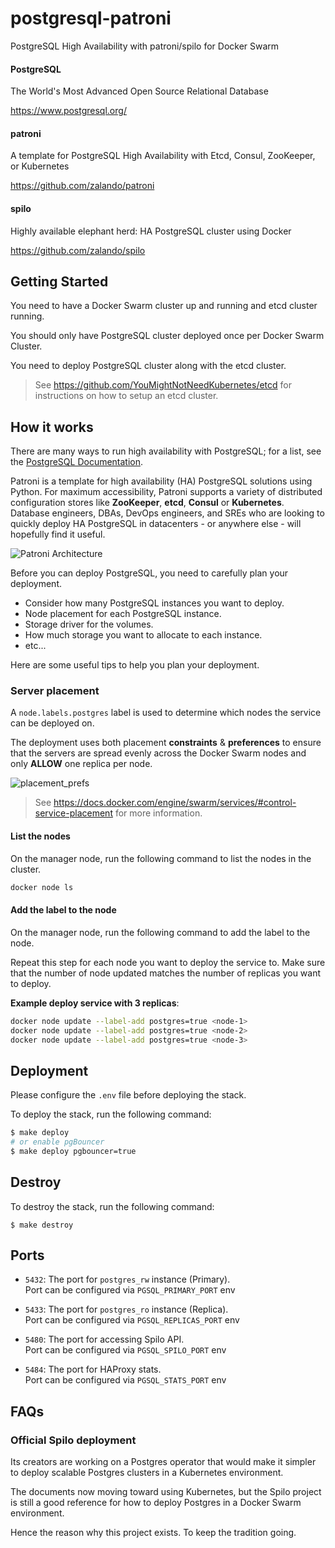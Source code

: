 # postgresql-patroni
PostgreSQL High Availability with patroni/spilo for Docker Swarm

#### PostgreSQL
The World's Most Advanced Open Source Relational Database

https://www.postgresql.org/

#### patroni
A template for PostgreSQL High Availability with Etcd, Consul, ZooKeeper, or Kubernetes

https://github.com/zalando/patroni

#### spilo
Highly available elephant herd: HA PostgreSQL cluster using Docker

https://github.com/zalando/spilo

## Getting Started

You need to have a Docker Swarm cluster up and running and etcd cluster running.

You should only have PostgreSQL cluster deployed once per Docker Swarm Cluster.

You need to deploy PostgreSQL cluster along with the etcd cluster.

> See https://github.com/YouMightNotNeedKubernetes/etcd for instructions on how to setup an etcd cluster.

## How it works

There are many ways to run high availability with PostgreSQL; for a list, see the [PostgreSQL Documentation](https://wiki.postgresql.org/wiki/Replication,_Clustering,_and_Connection_Pooling).

Patroni is a template for high availability (HA) PostgreSQL solutions using Python. For maximum accessibility, Patroni supports a variety of distributed configuration stores like **ZooKeeper**, **etcd**, **Consul** or **Kubernetes**. Database engineers, DBAs, DevOps engineers, and SREs who are looking to quickly deploy HA PostgreSQL in datacenters - or anywhere else - will hopefully find it useful.

![Patroni Architecture](https://github.com/YouMightNotNeedKubernetes/resources/assets/4363857/c663d7a5-c92e-48d5-8de4-88338879c212)

Before you can deploy PostgreSQL, you need to carefully plan your deployment.
- Consider how many PostgreSQL instances you want to deploy.
- Node placement for each PostgreSQL instance.
- Storage driver for the volumes.
- How much storage you want to allocate to each instance.
- etc...

Here are some useful tips to help you plan your deployment.

### Server placement

A `node.labels.postgres` label is used to determine which nodes the service can be deployed on.

The deployment uses both placement **constraints** & **preferences** to ensure that the servers are spread evenly across the Docker Swarm nodes and only **ALLOW** one replica per node.

![placement_prefs](https://docs.docker.com/engine/swarm/images/placement_prefs.png)

> See https://docs.docker.com/engine/swarm/services/#control-service-placement for more information.

#### List the nodes
On the manager node, run the following command to list the nodes in the cluster.

```sh
docker node ls
```

#### Add the label to the node
On the manager node, run the following command to add the label to the node.

Repeat this step for each node you want to deploy the service to. Make sure that the number of node updated matches the number of replicas you want to deploy.

**Example deploy service with 3 replicas**:
```sh
docker node update --label-add postgres=true <node-1>
docker node update --label-add postgres=true <node-2>
docker node update --label-add postgres=true <node-3>
```

## Deployment

Please configure the `.env` file before deploying the stack.

To deploy the stack, run the following command:

```sh
$ make deploy
# or enable pgBouncer
$ make deploy pgbouncer=true
```

## Destroy

To destroy the stack, run the following command:
```
$ make destroy
```

## Ports

- `5432`: The port for `postgres_rw` instance (Primary).  
    Port can be configured via `PGSQL_PRIMARY_PORT` env

- `5433`: The port for `postgres_ro` instance (Replica).  
    Port can be configured via `PGSQL_REPLICAS_PORT` env

- `5480`: The port for accessing Spilo API.  
    Port can be configured via `PGSQL_SPILO_PORT` env

- `5484`: The port for HAProxy stats.  
    Port can be configured via `PGSQL_STATS_PORT` env


## FAQs

### Official Spilo deployment

Its creators are working on a Postgres operator that would make it simpler to deploy scalable Postgres clusters in a Kubernetes environment.

The documents now moving toward using Kubernetes, but the Spilo project is still a good reference for how to deploy Postgres in a Docker Swarm environment.

Hence the reason why this project exists. To keep the tradition going.
